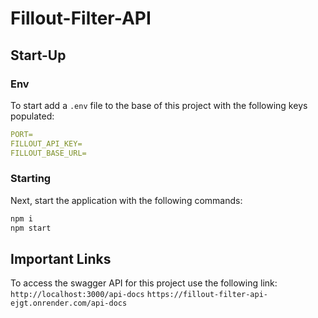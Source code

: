 # Fillout-Filter-API

## Start-Up

### Env
To start add a `.env` file to the base of this project with the following keys populated:
```yaml
PORT=
FILLOUT_API_KEY=
FILLOUT_BASE_URL=
```

### Starting
Next, start the application with the following commands:
```bash
npm i
npm start
```

## Important Links
To access the swagger API for this project use the following link:
`http://localhost:3000/api-docs`
`https://fillout-filter-api-ejgt.onrender.com/api-docs`
